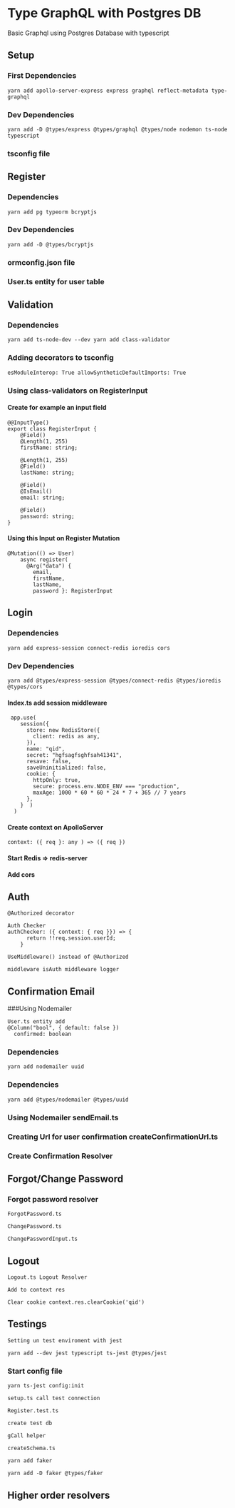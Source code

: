 # Type GraphQL with Postgres DB

Basic Graphql using Postgres Database with typescript

## Setup
###  First Dependencies
```
yarn add apollo-server-express express graphql reflect-metadata type-graphql
```
###  Dev Dependencies
```
yarn add -D @types/express @types/graphql @types/node nodemon ts-node typescript
```
### tsconfig file

## Register 

### Dependencies
```
yarn add pg typeorm bcryptjs
```
### Dev Dependencies
```
yarn add -D @types/bcryptjs
```
### ormconfig.json file
### User.ts entity for user table

## Validation
### Dependencies
```
yarn add ts-node-dev --dev yarn add class-validator
```
### Adding decorators to tsconfig
```
esModuleInterop: True allowSyntheticDefaultImports: True
```
### Using class-validators on RegisterInput
#### Create for example an input field
```
@@InputType()
export class RegisterInput {
    @Field() 
    @Length(1, 255)
    firstName: string;

    @Length(1, 255)
    @Field() 
    lastName: string;

    @Field() 
    @IsEmail()
    email: string;

    @Field() 
    password: string;
}
```
#### Using this Input on Register Mutation
```
@Mutation(() => User)
    async register(
      @Arg("data") { 
        email, 
        firstName, 
        lastName, 
        password }: RegisterInput
```

## Login
### Dependencies
```
yarn add express-session connect-redis ioredis cors
```
### Dev Dependencies
```
yarn add @types/express-session @types/connect-redis @types/ioredis @types/cors
```
#### Index.ts add session middleware
```
 app.use(
    session({
      store: new RedisStore({
        client: redis as any,
      }),
      name: "qid",
      secret: "hgfsagfsghfsah41341",
      resave: false,
      saveUninitialized: false,
      cookie: {
        httpOnly: true,
        secure: process.env.NODE_ENV === "production",
        maxAge: 1000 * 60 * 60 * 24 * 7 + 365 // 7 years
      },
    }  )
  )
```
#### Create context on ApolloServer
```
context: ({ req }: any ) => ({ req })
```
#### Start Redis => redis-server
#### Add cors

## Auth

```
@Authorized decorator
```
```
Auth Checker
authChecker: ({ context: { req }}) => {
      return !!req.session.userId;
    }
```
```
UseMiddleware() instead of @Authorized
```
```
middleware isAuth middleware logger
```

## Confirmation Email
###Using Nodemailer
```
User.ts entity add 
@Column("bool", { default: false })
  confirmed: boolean
```
### Dependencies
```
yarn add nodemailer uuid
```
### Dependencies
```
yarn add @types/nodemailer @types/uuid
```
### Using Nodemailer sendEmail.ts
### Creating Url for user confirmation createConfirmationUrl.ts
### Create Confirmation Resolver

## Forgot/Change Password
### Forgot password resolver
```
ForgotPassword.ts
```
```
ChangePassword.ts
```
```
ChangePasswordInput.ts
```

## Logout

```
Logout.ts Logout Resolver
```
```
Add to context res
```
```
Clear cookie context.res.clearCookie('qid')
```

## Testings

```
Setting un test enviroment with jest
```
```
yarn add --dev jest typescript ts-jest @types/jest
```
### Start config file
```
yarn ts-jest config:init
```
```
setup.ts call test connection
```
```
Register.test.ts
```
```
create test db
```
```
gCall helper
```
```
createSchema.ts
```
```
yarn add faker 
```
```
yarn add -D faker @types/faker
```
## Higher order resolvers

```

```

